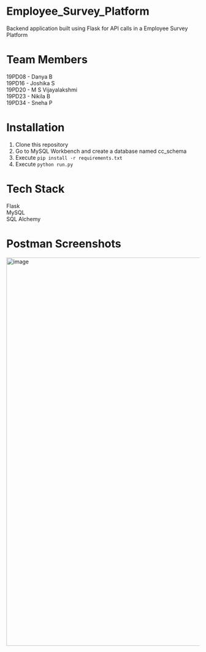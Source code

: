 # Employee_Survey_Platform

Backend application built using Flask for API calls in a Employee Survey Platform

# Team Members

19PD08 - Danya B   
19PD16 - Joshika S    
19PD20 - M S Vijayalakshmi   
19PD23 - Nikila B    
19PD34 - Sneha P   

# Installation

1. Clone this repository
2. Go to MySQL Workbench and create a database named cc_schema
3. Execute ```pip install -r requirements.txt```
4. Execute ```python run.py```

# Tech Stack

Flask   
MySQL   
SQL Alchemy

# Postman Screenshots


<img width="1012" alt="image" src="https://user-images.githubusercontent.com/62547271/217514826-0a76e509-48e2-41da-8301-49a770b62cbb.png">








